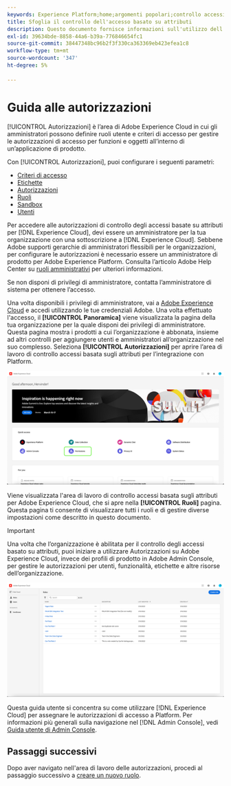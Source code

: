 ```yaml
---
keywords: Experience Platform;home;argomenti popolari;controllo accessi;controllo accessi basato su attributi;ABAC
title: Sfoglia il controllo dell'accesso basato su attributi
description: Questo documento fornisce informazioni sull'utilizzo dell'interfaccia Autorizzazioni in Adobe Experience Cloud
exl-id: 39634bde-8858-44a6-b39a-776846654fc1
source-git-commit: 38447348bc96b2f3f330ca363369eb423efea1c8
workflow-type: tm+mt
source-wordcount: '347'
ht-degree: 5%

---
```


# Guida alle autorizzazioni

[!UICONTROL Autorizzazioni] è l’area di Adobe Experience Cloud in cui gli amministratori possono definire ruoli utente e criteri di accesso per gestire le autorizzazioni di accesso per funzioni e oggetti all’interno di un’applicazione di prodotto.

Con [!UICONTROL Autorizzazioni], puoi configurare i seguenti parametri:

* [Criteri di accesso](./policies.md)
* [Etichette](./labels.md)
* [Autorizzazioni](./permissions.md)
* [Ruoli](./roles.md)
* [Sandbox](./sandboxes.md)
* [Utenti](./users.md)

Per accedere alle autorizzazioni di controllo degli accessi basate su attributi per [!DNL Experience Cloud], devi essere un amministratore per la tua organizzazione con una sottoscrizione a [!DNL Experience Cloud]. Sebbene Adobe supporti gerarchie di amministratori flessibili per le organizzazioni, per configurare le autorizzazioni è necessario essere un amministratore di prodotto per Adobe Experience Platform. Consulta l’articolo Adobe Help Center su [ruoli amministrativi](https://helpx.adobe.com/enterprise/using/admin-roles.html) per ulteriori informazioni.

Se non disponi di privilegi di amministratore, contatta l’amministratore di sistema per ottenere l’accesso.

Una volta disponibili i privilegi di amministratore, vai a [Adobe Experience Cloud](https://experience.adobe.com/) e accedi utilizzando le tue credenziali Adobe. Una volta effettuato l&#39;accesso, il **[!UICONTROL Panoramica]** viene visualizzata la pagina della tua organizzazione per la quale disponi dei privilegi di amministratore. Questa pagina mostra i prodotti a cui l’organizzazione è abbonata, insieme ad altri controlli per aggiungere utenti e amministratori all’organizzazione nel suo complesso. Seleziona **[!UICONTROL Autorizzazioni]** per aprire l’area di lavoro di controllo accessi basata sugli attributi per l’integrazione con Platform.

![flac-select-product](../../images/flac-ui/flac-select-product.png)

Viene visualizzata l&#39;area di lavoro di controllo accessi basata sugli attributi per Adobe Experience Cloud, che si apre nella **[!UICONTROL Ruoli]** pagina. Questa pagina ti consente di visualizzare tutti i ruoli e di gestire diverse impostazioni come descritto in questo documento.

>[!IMPORTANT]
>
>Una volta che l’organizzazione è abilitata per il controllo degli accessi basato su attributi, puoi iniziare a utilizzare Autorizzazioni su Adobe Experience Cloud, invece dei profili di prodotto in Adobe Admin Console, per gestire le autorizzazioni per utenti, funzionalità, etichette e altre risorse dell’organizzazione.

![flac-select-role](../../images/flac-ui/flac-select-roles.png)

Questa guida utente si concentra su come utilizzare [!DNL Experience Cloud] per assegnare le autorizzazioni di accesso a Platform. Per informazioni più generali sulla navigazione nel [!DNL Admin Console], vedi [Guida utente di Admin Console](https://helpx.adobe.com/it/enterprise/using/admin-console.html).

## Passaggi successivi

Dopo aver navigato nell&#39;area di lavoro delle autorizzazioni, procedi al passaggio successivo a [creare un nuovo ruolo](roles.md).
